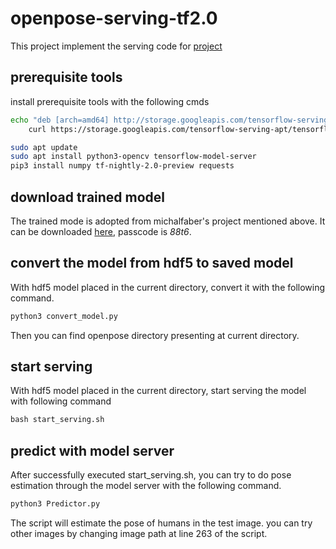 # openpose-serving-tf2.0

This project implement the serving code for [project](https://github.com/michalfaber/keras_Realtime_Multi-Person_Pose_Estimation)

## prerequisite tools

install prerequisite tools with the following cmds

```bash
echo "deb [arch=amd64] http://storage.googleapis.com/tensorflow-serving-apt stable tensorflow-model-server tensorflow-model-server-universal" | sudo tee /etc/apt/sources.list.d/tensorflow-serving.list && \
	curl https://storage.googleapis.com/tensorflow-serving-apt/tensorflow-serving.release.pub.gpg | sudo apt-key add -

sudo apt update
sudo apt install python3-opencv tensorflow-model-server
pip3 install numpy tf-nightly-2.0-preview requests
```

## download trained model

The trained mode is adopted from michalfaber's project mentioned above. It can be downloaded [here](https://pan.baidu.com/s/1p7jsvN83yZIXCv5egRWFjw), passcode is *88t6*.

## convert the model from hdf5 to saved model

With hdf5 model placed in the current directory, convert it with the following command.

```python
python3 convert_model.py
```

Then you can find openpose directory presenting at current directory.

## start serving

With hdf5 model placed in the current directory, start serving the model with following command

```python
bash start_serving.sh
```

## predict with model server

After successfully executed start_serving.sh, you can try to do pose estimation through the model server with the following command.

```python
python3 Predictor.py
```

The script will estimate the pose of humans in the test image. you can try other images by changing image path at line 263 of the script.

